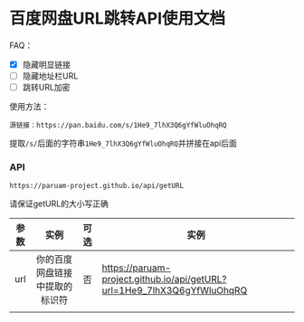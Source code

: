 # 百度网盘URL跳转API使用文档

FAQ：

- [x] 隐藏明显链接
- [ ] 隐藏地址栏URL
- [ ] 跳转URL加密

使用方法：

`源链接：https://pan.baidu.com/s/1He9_7lhX3Q6gYfWluOhqRQ`

提取`/s/`后面的字符串`1He9_7lhX3Q6gYfWluOhqRQ`并拼接在api后面

### API

```text
https://paruam-project.github.io/api/getURL
```

请保证getURL的大小写正确

| 参数 |              实例              | 可选 | 实例                                                         |
| :--: | :----------------------------: | :--: | ------------------------------------------------------------ |
| url  | 你的百度网盘链接中提取的标识符 |  否  | https://paruam-project.github.io/api/getURL?url=1He9_7lhX3Q6gYfWluOhqRQ |
|      |                                |      |                                                              |

